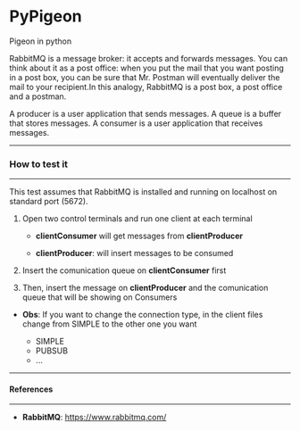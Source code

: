 # PyPigeon

Pigeon in python

RabbitMQ is a message broker: it accepts and forwards messages. You can
think about it as a post office: when you put the mail that you want posting
in a post box, you can be sure that Mr. Postman will eventually deliver the
mail to your recipient.In this analogy, RabbitMQ is a post box, a post
office and a postman.

A producer is a user application that sends messages.
A queue is a buffer that stores messages.
A consumer is a user application that receives messages.


***
### How to test it
***

This test assumes that RabbitMQ is installed and running on localhost on standard port (5672).

1. Open two control terminals and run one client at each terminal

    - **clientConsumer** will get messages from **clientProducer**

    - **clientProducer**: will insert messages to be consumed

2. Insert the comunication queue on **clientConsumer** first

3. Then, insert the message on **clientProducer** and the comunication queue that will be showing on Consumers

* **Obs**: If you want to change the connection type, in the client files change from SIMPLE to the other one you want

  - SIMPLE
  - PUBSUB
  - ...

***
#### References
***

* **RabbitMQ**: https://www.rabbitmq.com/
